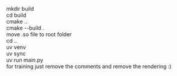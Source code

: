 mkdir build <br>
cd build
<br>
cmake ..
<br>
cmake --build .
<br>
move .so file to root folder
<br>
cd ..
<br>
uv venv
<br>
uv sync
<br>
uv run main.py
<br>
for training just remove the comments and remove the rendering :)

